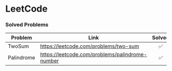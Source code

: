 # LeetCode

### Solved Problems

| Problem    | Link                                            | Solved |
|------------|-------------------------------------------------|:------:|
| TwoSum     | https://leetcode.com/problems/two-sum           |   ✅    |
| Palindrome | https://leetcode.com/problems/palindrome-number |   ✅    |
